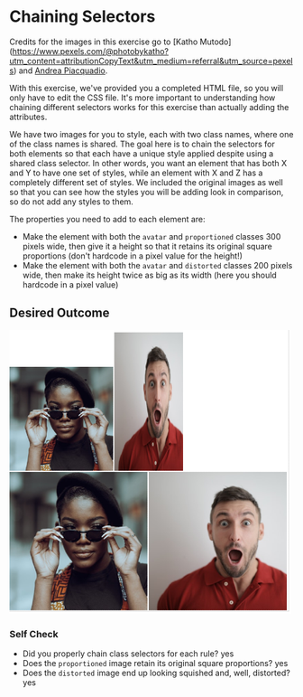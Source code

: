 # Chaining Selectors

Credits for the images in this exercise go to [Katho Mutodo]
(https://www.pexels.com/@photobykatho?utm_content=attributionCopyText&utm_medium=referral&utm_source=pexels)
and [Andrea Piacquadio](https://www.pexels.com/@olly?utm_content=attributionCopyText&utm_medium=referral&utm_source=pexels).

With this exercise, we've provided you a completed HTML file, so you will only
have to edit the CSS file. It's more important to understanding how chaining
different selectors works for this exercise than actually adding the attributes.

We have two images for you to style, each with two class names, where one of the
class names is shared. The goal here is to chain the selectors for both elements
so that each have a unique style applied despite using a shared class selector.
In other words, you want an element that has both X and Y to have one set of
styles, while an element with X and Z has a completely different set of styles.
We included the original images as well so that you can see how the styles you
will be adding look in comparison, so do not add any styles to them.

The properties you need to add to each element are:

- Make the element with both the `avatar` and `proportioned` classes 300 pixels
  wide, then give it a height so that it retains its original square proportions
  (don't hardcode in a pixel value for the height!)
- Make the element with both the `avatar` and `distorted` classes 200 pixels
  wide, then make its height twice as big as its width (here you should hardcode
  in a pixel value)

## Desired Outcome

![desired outcome](./desired-outcome.png)

### Self Check

- Did you properly chain class selectors for each rule?
  yes
- Does the `proportioned` image retain its original square proportions?
  yes
- Does the `distorted` image end up looking squished and, well, distorted?
  yes
